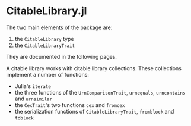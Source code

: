 # CitableLibrary.jl


The two main elements of the package are:

1. the `CitableLibrary` type
2. the `CitableLibraryTrait`


They are documented in the following pages.


A citable library works with citable library collections. These collections implement a number of functions:

- Julia's `iterate`  
- the three functions of the `UrnComparisonTrait`, `urnequals`, `urncontains` and `urnsimilar`
- the `CexTrait`'s two functions `cex` and `fromcex`
-  the serialization functions of `CitableLibraryTrait`,  `fromblock` and `toblock`


